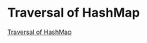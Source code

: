 # Traversal of HashMap
[Traversal of HashMap](https://aiwithcloud.com/2022/09/16/traversal_of_hashmap/)